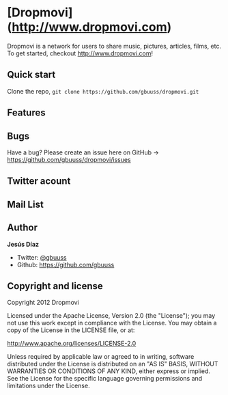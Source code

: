 [Dropmovi] (http://www.dropmovi.com)
==============================
Dropmovi is a network for users to share music, pictures, articles, films, etc.
To get started, checkout http://www.dropmovi.com!

Quick start
----------
Clone the repo, `git clone https://github.com/gbuuss/dropmovi.git`

Features
--------

Bugs
----
Have a bug? Please create an issue here on GitHub -> https://github.com/gbuuss/dropmovi/issues

Twitter acount
--------------

Mail List
---------

Author
------
**Jesús Díaz**
+ Twitter: <a href="http://www.twitter.com/gbuuss">@gbuuss</a>
+ Github: https://github.com/gbuuss

Copyright and license
---------------------

Copyright 2012 Dropmovi

Licensed under the Apache License, Version 2.0 (the "License");
you may not use this work except in compliance with the License.
You may obtain a copy of the License in the LICENSE file, or at:

   http://www.apache.org/licenses/LICENSE-2.0

Unless required by applicable law or agreed to in writing, software
distributed under the License is distributed on an "AS IS" BASIS,
WITHOUT WARRANTIES OR CONDITIONS OF ANY KIND, either express or implied.
See the License for the specific language governing permissions and
limitations under the License.
